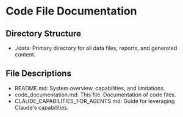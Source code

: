 # Code File Documentation

## Directory Structure
- ./data:  Primary directory for all data files, reports, and generated content.

## File Descriptions
- README.md: System overview, capabilities, and limitations.
- code_documentation.md: This file. Documentation of code files.
- CLAUDE_CAPABILITIES_FOR_AGENTS.md: Guide for leveraging Claude's capabilities.
